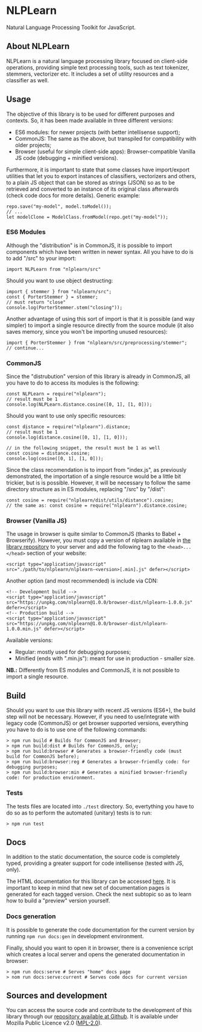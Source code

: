 # NLPLearn

Natural Language Processing Toolkit for JavaScript.

## About NLPLearn

NLPLearn is a natural language processing library focused on client-side operations, providing simple text processing tools, such as text tokenizer, stemmers, vectorizer etc. It includes a set of utility resources and a classifier as well.

## Usage

The objective of this library is to be used for different purposes and contexts. So, it has been made available in three different versions:

- ES6 modules: for newer projects (with better intellisense support);
- CommonJS: The same as the above, but transpiled for compatibility with older projects;
- Browser (useful for simple client-side apps): Browser-compatible Vanilla JS code (debugging + minified versions).

Furthermore, it is important to state that some classes have import/export utilities that let you to export instances of classifiers, vectorizers and others, to a plain JS object that can be stored as strings (JSON) so as to be retrieved and converted to an instance of its original class afterwards (check code docs for more details). Generic example:

    repo.save("my-model", model.toModel());
    // ...
    let modelClone = ModelClass.fromModel(repo.get("my-model"));

### ES6 Modules

Although the "distribution" is in CommonJS, it is possible to import components which have been written in newer syntax. All you have to do is to add "/src" to your import:

    import NLPLearn from "nlplearn/src"

Should you want to use object destructing:

    import { stemmer } from "nlplearn/src";
    const { PorterStemmer } = stemmer;
    // must return "close"
    console.log(PorterStemmer.stem("closing"));

Another advantage of using this sort of import is that it is possible (and way simpler) to import a single resource directly from the source module (it also saves memory, since you won't be importing unused resources):

    import { PorterStemmer } from "nlplearn/src/preprocessing/stemmer";
    // continue...

### CommonJS

Since the "distrubution" version of this library is already in CommonJS, all you have to do to access its modules is the following:

    const NLPLearn = require("nlplearn");
    // result must be 1
    console.log(NLPLearn.distance.cosine([0, 1], [1, 0]));

Should you want to use only specific resources:

    const distance = require("nlplearn").distance;
    // result must be 1
    console.log(distance.cosine([0, 1], [1, 0]));
    
    // in the following snippet, the result must be 1 as well
    const cosine = distance.cosine;
    console.log(cosine([0, 1], [1, 0]));

Since the class recomendation is to import from "index.js", as previously demonstrated, the importation of a single resource would be a little bit trickier, but is is possible. However, it will be necessary to follow the same directory structure as in ES modules, replacing "/src" by "/dist":

    const cosine = require("nlplearn/dist/utils/distance").cosine;
    // the same as: const cosine = require("nlplearn").distance.cosine;

### Browser (Vanilla JS)

The usage in browser is quite similar to CommonJS (thanks to Babel + Browserify). However, you must copy a version of nlplearn available in [the library repository](https://github.com/mauromascarenhas/NLPLearn/tree/main/browser-dist) to your server and add the following tag to the `<head>...</head>` section of your website:

    <script type="application/javascript" src="./path/to/nlplearn/nlplearn-<version>[.min].js" defer></script>

Another option (and most recommended) is include via CDN:

    <!-- Development build -->
    <script type="application/javascript" src="https://unpkg.com/nlplearn@1.0.0/browser-dist/nlplearn-1.0.0.js" defer></script>
    <!-- Production build -->
    <script type="application/javascript" src="https://unpkg.com/nlplearn@1.0.0/browser-dist/nlplearn-1.0.0.min.js" defer></script>

Available versions:

- Regular: mostly used for debugging purposes;
- Minified (ends with ".min.js"): meant for use in production - smaller size.

**NB.:** Differently from ES modules and CommonJS, it is not possible to import a single resource.

## Build

Should you want to use this library with recent JS versions (ES6+), the build step will not be necessary. However, if you need to use/integrate with legacy code (CommonJS) or get browser supported versions, everything you have to do is to use one of the following commands:

    > npm run build # Builds for CommonJS and Browser;
    > npm run build:dist # Builds for CommonJS, only;
    > npm run build:browser # Generates a browser-friendly code (must build for CommonJS before);
    > npm run build:browser:reg # Generates a browser-friendly code: for debugging purposes;
    > npm run build:browser:min # Generates a minified browser-friendly code: for production environment.

### Tests

The tests files are located into `./test` directory. So, evertything you have to do so as to perform the automated (unitary) tests is to run:

    > npm run test

## Docs

In addition to the static documentation, the source code is completely typed, providing a greater support for code intellisense (tested with JS, only).

The HTML documentation for this library can be accessed [here](https://mauromascarenhas.github.io/NLPLearn/). It is important to keep in mind that new set of documentation pages is generated for each tagged version. Check the next subtopic so as to learn how to build a "preview" version yourself.

### Docs generation

It is possible to generate the code documentation for the current version by running `npm run docs:gen` in development environment.

Finally, should you want to open it in browser, there is a convenience script which creates a local server and opens the generated documentation in browser:

    > npm run docs:serve # Serves "home" docs page
    > nom run docs:serve:current # Serves code docs for current version

## Sources and development

You can access the source code and contribute to the development of this library through our [repository available at Github](https://github.com/mauromascarenhas/NLPLearn). It is available under Mozilla Public Licence v2.0 ([MPL-2.0](https://www.mozilla.org/en-US/MPL/2.0/)).